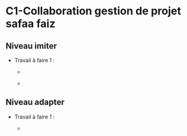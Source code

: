 # C1-Collaboration gestion de projet safaa faiz

## Niveau imiter
  
-  Travail à faire 1 :
  
     - []()

     - []()

 
## Niveau adapter

-  Travail à faire 1 :
   
   -  